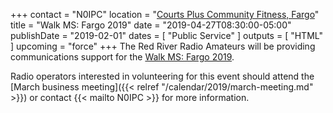 +++
contact = "N0IPC"
location = "[Courts Plus Community Fitness, Fargo](/places/courts-plus-community-fitness/)"
title = "Walk MS: Fargo 2019"
date = "2019-04-27T08:30:00-05:00"
publishDate = "2019-02-01"
dates = [ "Public Service" ]
outputs = [ "HTML" ]
upcoming = "force"
+++
The Red River Radio Amateurs will be providing communications support for the
[Walk MS: Fargo 2019](https://secure.nationalmssociety.org/site/TR/Walk/MNMWalkEvents?pg=entry&fr_id=30294).

Radio operators interested in volunteering for this event should attend the
[March business meeting]({{< relref "/calendar/2019/march-meeting.md" >}})
or contact {{< mailto N0IPC >}} for more information.

